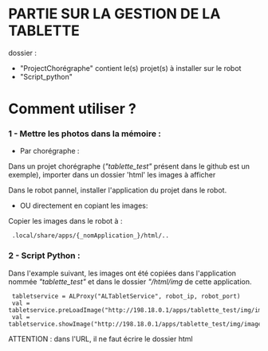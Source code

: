 # PARTIE SUR LA GESTION DE LA TABLETTE
dossier :
  - "ProjectChorégraphe" contient le(s) projet(s) à installer sur le robot 
  - "Script_python"  
    

  
# Comment utiliser ?

### 1 - Mettre les photos dans la mémoire :

- Par chorégraphe :

Dans un projet chorégraphe (_"tablette_test"_ présent dans le github est un exemple), importer dans un dossier 'html' les images à afficher

Dans le robot pannel, installer l'application du projet dans le robot.  
          
          
- OU directement en copiant les images:

Copier les images dans le robot à :

     .local/share/apps/{_nomApplication_}/html/..  
  
    
### 2 - Script Python :
Dans l'example suivant, les images ont été copiées dans l'application nommée _"tablette_test"_ et dans le dossier _"/html/img_ de cette application.

     tabletservice = ALProxy("ALTabletService", robot_ip, robot_port)
     val = tabletservice.preLoadImage("http://198.18.0.1/apps/tablette_test/img/image1.png")
     val = tabletservice.showImage("http://198.18.0.1/apps/tablette_test/img/image1.png")
     
ATTENTION : dans l'URL, il ne faut écrire le dossier html

